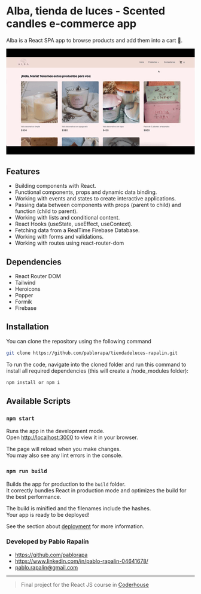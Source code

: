 # Alba, tienda de luces - Scented candles e-commerce app


Alba is a React SPA app to browse products and add them into a cart 🛒.

![Alba](alba.gif)

## Features

- Building components with React.
- Functional components, props and dynamic data binding.
- Working with events and states to create interactive applications.
- Passing data between components with props (parent to child) and function (child to parent).
- Working with lists and conditional content.
- React Hooks (useState, useEffect, useContext).
- Fetching data from a RealTime Firebase Database.
- Working with forms and validations.
- Working with routes using react-router-dom

## Dependencies

- React Router DOM 
- Tailwind
- Heroicons
- Popper
- Formik
- Firebase

## Installation

You can clone the repository using the following command
```bash
git clone https://github.com/pablorapa/tiendadeluces-rapalin.git
```
To run the code, navigate into the cloned folder and run this command to install all required dependencies (this will create a /node_modules folder):

```bash
npm install or npm i
```
## Available Scripts

### `npm start`

Runs the app in the development mode.\
Open [http://localhost:3000](http://localhost:3000) to view it in your browser.

The page will reload when you make changes.\
You may also see any lint errors in the console.

### `npm run build`

Builds the app for production to the `build` folder.\
It correctly bundles React in production mode and optimizes the build for the best performance.

The build is minified and the filenames include the hashes.\
Your app is ready to be deployed!

See the section about [deployment](https://facebook.github.io/create-react-app/docs/deployment) for more information.


### Developed by Pablo Rapalín
- https://github.com/pablorapa
- https://www.linkedin.com/in/pablo-rapalin-04641678/
- pablo.rapalin@gmail.com
---
>Final project for the React JS course in [Coderhouse](https://coderhouse.com)

